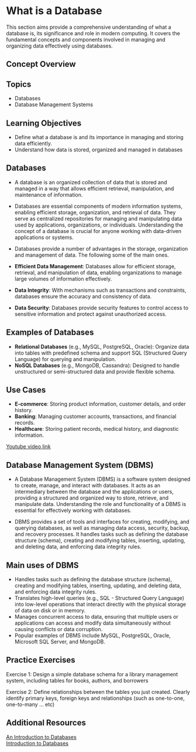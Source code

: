 # What is a Database
This section aims provide a comprehensive understanding of what a database is, its significance and role in modern computing. It covers the fundamental concepts and components involved in managing and organizing data effectively using databases.

## Concept Overview
## Topics
- Databases
- Database Management Systems

## Learning Objectives
- Define what a database is and its importance in managing and storing data efficiently.
- Understand how data is stored, organized and managed in databases

## Databases
- A database is an organized collection of data that is stored and managed in a way that allows efficient retrieval, manipulation, and maintenance of information.

- Databases are essential components of modern information systems, enabling efficient storage, organization, and retrieval of data. They serve as centralized repositories for managing and manipulating data used by applications, organizations, or individuals. Understanding the concept of a database is crucial for anyone working with data-driven applications or systems.

- Databases provide a number of advantages in the storage, organization and management of data. The following some of the main ones.

- **Efficient Data Management**: Databases allow for efficient storage, retrieval, and manipulation of data, enabling organizations to manage large volumes of information effectively.
- **Data Integrity**: With mechanisms such as transactions and constraints, databases ensure the accuracy and consistency of data.
- **Data Security**: Databases provide security features to control access to sensitive information and protect against unauthorized access.

## Examples of Databases

- **Relational Databases** (e.g., MySQL, PostgreSQL, Oracle): Organize data into tables with predefined schema and support SQL (Structured Query Language) for querying and manipulation.
- **NoSQL Databases** (e.g., MongoDB, Cassandra): Designed to handle unstructured or semi-structured data and provide flexible schema.

## Use Cases

- **E-commerce**: Storing product information, customer details, and order history.
- **Banking**: Managing customer accounts, transactions, and financial records.
- **Healthcare**: Storing patient records, medical history, and diagnostic information.

[Youtube video link](https://youtu.be/Zc14ZkWVhhs)

## Database Management System (DBMS)
- A Database Management System (DBMS) is a software system designed to create, manage, and interact with databases. It acts as an intermediary between the database and the applications or users, providing a structured and organized way to store, retrieve, and manipulate data. Understanding the role and functionality of a DBMS is essential for effectively working with databases.

- DBMS provides a set of tools and interfaces for creating, modifying, and querying databases, as well as managing data access, security, backup, and recovery processes. It handles tasks such as defining the database structure (schema), creating and modifying tables, inserting, updating, and deleting data, and enforcing data integrity rules.

## Main uses of DBMS
- Handles tasks such as defining the database structure (schema), creating and modifying tables, inserting, updating, and deleting data, and enforcing data integrity rules.
- Translates high-level queries (e.g., SQL - Structured Query Language) into low-level operations that interact directly with the physical storage of data on disk or in memory.
- Manages concurrent access to data, ensuring that multiple users or applications can access and modify data simultaneously without causing conflicts or data corruption.
- Popular examples of DBMS include MySQL, PostgreSQL, Oracle, Microsoft SQL Server, and MongoDB.

## Practice Exercises
Exercise 1: Design a simple database schema for a library management system, including tables for books, authors, and borrowers<br>

Exercise 2: Define relationships between the tables you just created. Clearly identify primary keys, foreign keys and relationships (such as one-to-one, one-to-many … etc)

## Additional Resources
[An Introduction to Databases](https://intranet.alxswe.com/rltoken/r10i1sc4RFwUWp4eUvT2cA) <br>
[Introduction to Databases](https://intranet.alxswe.com/rltoken/QMDxHsS57Bz3VxqH5MCdcQ)
